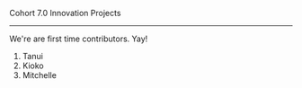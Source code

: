 Cohort 7.0 Innovation Projects

-----
We're are first time contributors. Yay!

1. Tanui
2. Kioko
10. Mitchelle

